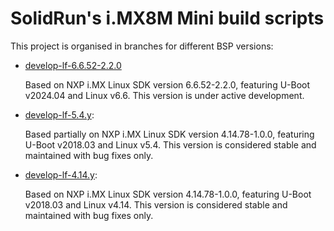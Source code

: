 # SolidRun's i.MX8M Mini build scripts

This project is organised in branches for different BSP versions:

- [develop-lf-6.6.52-2.2.0](https://github.com/SolidRun/imx8mm_build/tree/develop-lf-6.6.52-2.2.0)

  Based on NXP i.MX Linux SDK version 6.6.52-2.2.0, featuring U-Boot v2024.04 and Linux v6.6.
  This version is under active development.

- [develop-lf-5.4.y](https://github.com/SolidRun/imx8mm_build/tree/develop-lf-5.4.y):

  Based partially on NXP i.MX Linux SDK version 4.14.78-1.0.0, featuring U-Boot v2018.03 and Linux v5.4.
  This version is considered stable and maintained with bug fixes only.

- [develop-lf-4.14.y](https://github.com/SolidRun/imx8mm_build/tree/develop-lf-4.14.y):

  Based on NXP i.MX Linux SDK version 4.14.78-1.0.0, featuring U-Boot v2018.03 and Linux v4.14.
  This version is considered stable and maintained with bug fixes only.
